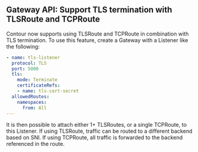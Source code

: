 ## Gateway API: Support TLS termination with TLSRoute and TCPRoute

Contour now supports using TLSRoute and TCPRoute in combination with TLS termination.
To use this feature, create a Gateway with a Listener like the following:

```yaml
- name: tls-listener
  protocol: TLS
  port: 5000
  tls:
    mode: Terminate
    certificateRefs:
    - name: tls-cert-secret
  allowedRoutes:
    namespaces:
      from: All
---
```

It is then possible to attach either 1+ TLSRoutes, or a single TCPRoute, to this Listener.
If using TLSRoute, traffic can be routed to a different backend based on SNI.
If using TCPRoute, all traffic is forwarded to the backend referenced in the route.